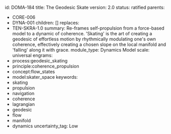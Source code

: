 id: DOMA-184
title: The Geodesic Skate
version: 2.0
status: ratified
parents:
- CORE-006
- DYNA-001
children: []
replaces:
- TEN-SKRA-1.0
summary: Re-frames self-propulsion from a force-based model to a dynamic of coherence.
  'Skating' is the art of creating a geodesic of effortless motion by rhythmically
  modulating one's own coherence, effectively creating a chosen slope on the local
  manifold and 'falling' along it with grace.
module_type: Dynamics Model
scale: universal
engrams:
- process:geodesic_skating
- principle:coherence_propulsion
- concept:flow_states
- model:skater_space
keywords:
- skating
- propulsion
- navigation
- coherence
- lagrangian
- geodesic
- flow
- manifold
- dynamics
uncertainty_tag: Low